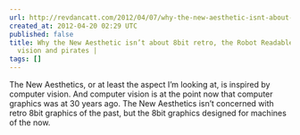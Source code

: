 ```yaml
---
url: http://revdancatt.com/2012/04/07/why-the-new-aesthetic-isnt-about-8bit-retro-the-robot-readable-world-computer-vision-and-pirates/
created_at: 2012-04-20 02:29 UTC
published: false
title: Why the New Aesthetic isn’t about 8bit retro, the Robot Readable World, computer
  vision and pirates |
tags: []
---
```


The New Aesthetics, or at least the aspect I’m looking at, is inspired by computer vision. And computer vision is at the point now that computer graphics was at 30 years ago. The New Aesthetics isn’t concerned with retro 8bit graphics of the past, but the 8bit graphics designed for machines of the now.
